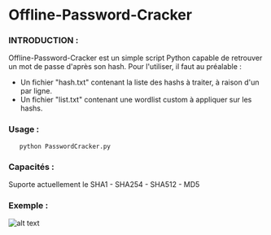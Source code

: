 # Offline-Password-Cracker

### INTRODUCTION :
Offline-Password-Cracker est un simple script Python capable de retrouver un mot de passe d'après son hash.
Pour l'utiliser, il faut au préalable :
- Un fichier "hash.txt" contenant la liste des hashs à traiter, à raison d'un par ligne.
- Un fichier "list.txt" contenant une wordlist custom à appliquer sur les hashs.

### Usage :
       python PasswordCracker.py
       
### Capacités :
Suporte actuellement le SHA1 - SHA254 - SHA512 - MD5

### Exemple :
![alt text](https://raw.github.com/HomardBoy/Offline-Password-Cracker/blob/master/git.PNG)
